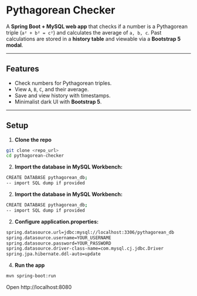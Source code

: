 # Pythagorean Checker

A **Spring Boot + MySQL web app** that checks if a number is a Pythagorean triple (`a² + b² = c²`) and calculates the average of `a, b, c`. Past calculations are stored in a **history table** and viewable via a **Bootstrap 5 modal**.

---

## Features

- Check numbers for Pythagorean triples.
- View `A`, `B`, `C`, and their average.
- Save and view history with timestamps.
- Minimalist dark UI with **Bootstrap 5**.

---

## Setup

1. **Clone the repo**  
```bash
git clone <repo_url>
cd pythagorean-checker
```
2. **Import the database in MySQL Workbench:**
```bash
CREATE DATABASE pythagorean_db;
-- import SQL dump if provided
```

2. **Import the database in MySQL Workbench:**
```bash
CREATE DATABASE pythagorean_db;
-- import SQL dump if provided
```

2. **Configure application.properties:**
```bash
spring.datasource.url=jdbc:mysql://localhost:3306/pythagorean_db
spring.datasource.username=YOUR_USERNAME
spring.datasource.password=YOUR_PASSWORD
spring.datasource.driver-class-name=com.mysql.cj.jdbc.Driver
spring.jpa.hibernate.ddl-auto=update
```

4. **Run the app**
```bash
mvn spring-boot:run
```
Open http://localhost:8080







